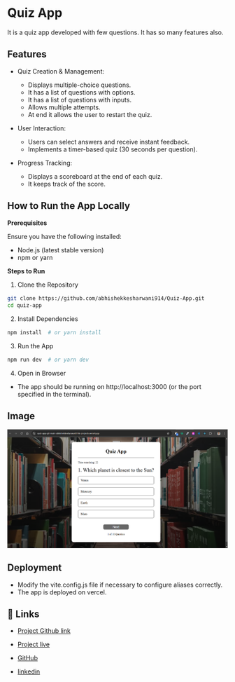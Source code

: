 # **Quiz App**

It is a quiz app developed with few questions. It has so many features also.

## **Features**

- Quiz Creation & Management:

    - Displays multiple-choice questions.
    - It has a list of questions with options.
    - It has a list of questions with inputs.
    - Allows multiple attempts.
    - At end it allows the user to restart the quiz.
- User Interaction:

    - Users can select answers and receive instant feedback.
    - Implements a timer-based quiz (30 seconds per question).

- Progress Tracking:
    - Displays a scoreboard at the end of each quiz.
    - It keeps track of the score.

## **How to Run the App Locally**

**Prerequisites**

Ensure you have the following installed:
- Node.js (latest stable version)
- npm or yarn

**Steps to Run**

1. Clone the Repository
```bash
git clone https://github.com/abhishekkesharwani914/Quiz-App.git
cd quiz-app
```
2. Install Dependencies
```bash
npm install  # or yarn install
```
3. Run the App
```bash
npm run dev  # or yarn dev
```
4. Open in Browser
- The app should be running on http://localhost:3000 (or the port specified in the terminal).

## Image

![Demo](./src/assets/image.png)

## Deployment

- Modify the vite.config.js file if necessary to configure aliases correctly.
- The app is deployed on vercel.

## 🔗 Links

- [Project Github link](https://github.com/abhishekkesharwani914/Quiz-App)

- [Project live](https://quiz-app-git-main-abhishekkesharwani914s-projects.vercel.app/)

- [GitHub](https://github.com/abhishekkesharwani914)

- [linkedin](https://www.linkedin.com/in/abhishek-kesharwani-5019b4215/)
